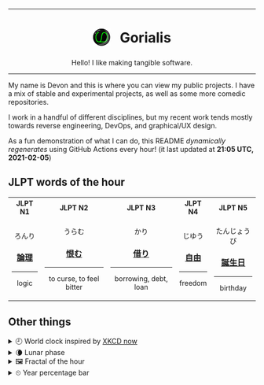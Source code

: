 ***

<h1 align="center">
<sub>
    <img src="readme/resources/avatar.png" height="36">
</sub>
&nbsp;
Gorialis
</h1>
<p align="center">
Hello! I like making tangible software.
</p>

***

My name is Devon and this is where you can view my public projects. I have a mix of stable and experimental projects, as well as some more comedic repositories.

I work in a handful of different disciplines, but my recent work tends mostly towards reverse engineering, DevOps, and graphical/UX design.

As a fun demonstration of what I can do, this README *dynamically regenerates* using GitHub Actions every hour! (it last updated at **21:05 UTC, 2021-02-05**)

<h2>JLPT words of the hour</h2>
<table>
    <tr>
        <th>JLPT N1</th>
        <th>JLPT N2</th>
        <th>JLPT N3</th>
        <th>JLPT N4</th>
        <th>JLPT N5</th>
    </tr>
    <tr>
        <td>
            <p align="center">ろんり</p>
            <h3 align="center"><b><a href="https://jisho.org/search/%E8%AB%96%E7%90%86">論理</a></b></h3>
            <hr>
            <p align="center">logic</p>
        </td>
        <td>
            <p align="center">うらむ</p>
            <h3 align="center"><b><a href="https://jisho.org/search/%E6%81%A8%E3%82%80">恨む</a></b></h3>
            <hr>
            <p align="center">to curse,<wbr> to feel bitter</p>
        </td>
        <td>
            <p align="center">かり</p>
            <h3 align="center"><b><a href="https://jisho.org/search/%E5%80%9F%E3%82%8A">借り</a></b></h3>
            <hr>
            <p align="center">borrowing,<wbr> debt,<wbr> loan</p>
        </td>
        <td>
            <p align="center">じゆう</p>
            <h3 align="center"><b><a href="https://jisho.org/search/%E8%87%AA%E7%94%B1">自由</a></b></h3>
            <hr>
            <p align="center">freedom</p>
        </td>
        <td>
            <p align="center">たんじょうび</p>
            <h3 align="center"><b><a href="https://jisho.org/search/%E8%AA%95%E7%94%9F%E6%97%A5">誕生日</a></b></h3>
            <hr>
            <p align="center">birthday</p>
        </td>
    </tr>
</table>

<h2>Other things</h2>
<details>
<summary>🕘  World clock inspired by <a href="https://xkcd.com/now">XKCD now</a></summary>

> <img src="generated/now.png" width="512">

</details>
<details>
<summary>🌘 Lunar phase</summary>

The moon is approximately 82.20% through its phase (Waning Crescent).

</details>
<details>
<summary>&#x1f5bc; Fractal of the hour</summary>

> <img src="generated/fractal.png" width="512">

</details>
<details>
<summary>&#x23f2; Year percentage bar</summary>
<pre><code>2021 [█▁▁▁▁▁▁▁▁▁▁▁▁▁▁▁▁▁▁▁] 9.83%</code></pre>
</details>
